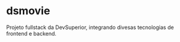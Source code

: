# dsmovie

Projeto fullstack da DevSuperior, integrando divesas tecnologias de frontend e backend. 
